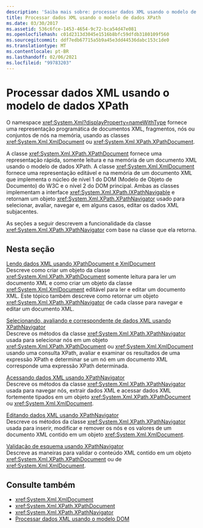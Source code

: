 ```yaml
---
description: 'Saiba mais sobre: processar dados XML usando o modelo de dados XPath'
title: Processar dados XML usando o modelo de dados XPath
ms.date: 03/30/2017
ms.assetid: 536c6fce-1453-4654-9c72-bca54d47e081
ms.openlocfilehash: c01d2313d3045e1516b8bfc59dfdb3180109f560
ms.sourcegitcommit: ddf7edb67715a5b9a45e3dd44536dabc153c1de0
ms.translationtype: MT
ms.contentlocale: pt-BR
ms.lasthandoff: 02/06/2021
ms.locfileid: "99783203"
---
```

# <a name="process-xml-data-using-the-xpath-data-model"></a>Processar dados XML usando o modelo de dados XPath

O namespace <xref:System.Xml?displayProperty=nameWithType> fornece uma representação programática de documentos XML, fragmentos, nós ou conjuntos de nós na memória, usando as classes <xref:System.Xml.XmlDocument> ou <xref:System.Xml.XPath.XPathDocument>.  
  
 A classe <xref:System.Xml.XPath.XPathDocument> fornece uma representação rápida, somente leitura e na memória de um documento XML usando o modelo de dados XPath. A classe <xref:System.Xml.XmlDocument> fornece uma representação editável e na memória de um documento XML que implementa o núcleo de nível 1 do DOM (Modelo de Objeto de Documento) do W3C e o nível 2 do DOM principal. Ambas as classes implementam a interface <xref:System.Xml.XPath.IXPathNavigable> e retornam um objeto <xref:System.Xml.XPath.XPathNavigator> usado para selecionar, avaliar, navegar e, em alguns casos, editar os dados XML subjacentes.  
  
 As seções a seguir descrevem a funcionalidade da classe <xref:System.Xml.XPath.XPathNavigator> com base na classe que ela retorna.  
  
## <a name="in-this-section"></a>Nesta seção  

 [Lendo dados XML usando XPathDocument e XmlDocument](reading-xml-data-using-xpathdocument-and-xmldocument.md)  
 Descreve como criar um objeto da classe <xref:System.Xml.XPath.XPathDocument> somente leitura para ler um documento XML e como criar um objeto da classe <xref:System.Xml.XmlDocument> editável para ler e editar um documento XML. Este tópico também descreve como retornar um objeto <xref:System.Xml.XPath.XPathNavigator> de cada classe para navegar e editar um documento XML.  
  
 [Selecionando, avaliando e correspondente de dados XML usando XPathNavigator](selecting-evaluating-and-matching-xml-data-using-xpathnavigator.md)  
 Descreve os métodos da classe <xref:System.Xml.XPath.XPathNavigator> usada para selecionar nós em um objeto <xref:System.Xml.XPath.XPathDocument> ou <xref:System.Xml.XmlDocument> usando uma consulta XPath, avaliar e examinar os resultados de uma expressão XPath e determinar se um nó em um documento XML corresponde uma expressão XPath determinada.  
  
 [Acessando dados XML usando XPathNavigator](accessing-xml-data-using-xpathnavigator.md)  
 Descreve os métodos da classe <xref:System.Xml.XPath.XPathNavigator> usada para navegar nós, extrair dados XML e acessar dados XML fortemente tipados em um objeto <xref:System.Xml.XPath.XPathDocument> ou <xref:System.Xml.XmlDocument>.  
  
 [Editando dados XML usando XPathNavigator](editing-xml-data-using-xpathnavigator.md)  
 Descreve os métodos da classe <xref:System.Xml.XPath.XPathNavigator> usada para inserir, modificar e remover os nós e os valores de um documento XML contido em um objeto <xref:System.Xml.XmlDocument>.  
  
 [Validação de esquema usando XPathNavigator](schema-validation-using-xpathnavigator.md)  
 Descreve as maneiras para validar o conteúdo XML contido em um objeto <xref:System.Xml.XPath.XPathDocument> ou de <xref:System.Xml.XmlDocument>.  
  
## <a name="see-also"></a>Consulte também

- <xref:System.Xml.XmlDocument>
- <xref:System.Xml.XPath.XPathDocument>
- <xref:System.Xml.XPath.XPathNavigator>
- [Processar dados XML usando o modelo DOM](process-xml-data-using-the-dom-model.md)
